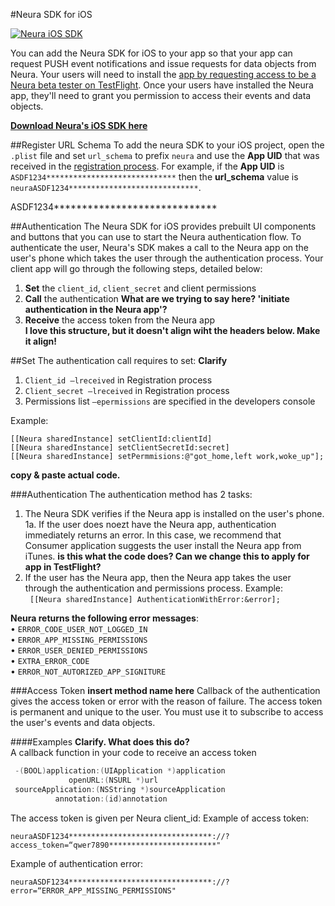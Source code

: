
#Neura SDK for iOS


[![Neura iOS SDK](https://github.com/NeuraLabs/Neura_documentation/blob/master/resources/iOS-7-SDK-icon.png)](https://github.com/NeuraLabs/Neura_documentation/tree/master/resources/Neura_iOS_SDK)


You can add the Neura SDK for iOS to your app so that your app can request PUSH event notifications and issue requests for data objects from Neura.  Your users will need to install the [app by requesting access to be a Neura beta tester on TestFlight](https://theneura.prefinery.com/betas/4631/testers/new?display=inline&version=2).  Once your users have installed the Neura app, they'll need to grant you permission to access their events and data objects.

[**Download Neura's iOS SDK here**](https://github.com/NeuraLabs/Neura_documentation/tree/master/resources/Neura_iOS_SDK)


##Register URL SchemaTo add the neura SDK to your iOS project, open the `.plist` file and set `url_schema` to prefix `neura` and use the **App UID** that was received in the [registration process](https://github.com/NeuraLabs/Neura_documentation/tree/master/text/account.md). For example, if the **App UID** is `ASDF1234*****************************` then the **url_schema** value is `neuraASDF1234*****************************`.  

ASDF1234*****************************


##AuthenticationThe Neura SDK for iOS provides prebuilt UI components and buttons that you can use to start the Neura authentication flow. To authenticate the user, Neura's SDK makes a call to the Neura app on the user's phone which takes the user through the authentication process. Your client app will go through the following steps, detailed below:1.	**Set** the `client_id`, `client_secret` and client permissions2.	**Call** the authentication **What are we trying to say here? 'initiate authentication in the Neura app'?**  3.	**Receive** the access token from the Neura app  **I love this structure, but it doesn't align wiht the headers below. Make it align!**##SetThe authentication call requires to set: **Clarify**
1.	`Client_id –lreceived` in Registration process2.	`Client_secret –lreceived` in Registration process3.	Permissions list `–epermissions` are specified in the developers consoleExample:  ```
[[Neura sharedInstance] setClientId:clientId]  [[Neura sharedInstance] setClientSecretId:secret]  [[Neura sharedInstance] setPermmisions:@"got_home,left work,woke_up"];  
```
**copy & paste actual code.**###Authentication The authentication method has 2 tasks:1.	The Neura SDK verifies if the Neura app is installed on the user's phone. 
	1a. If the user does noezt have the Neura app, authentication immediately returns an error. In this case, we recommend that Consumer application suggests the user install the Neura app from iTunes. **is this what the code does? Can we change this to apply for app in TestFlight?**2.	If the user has the Neura app, then the Neura app takes the user through the authentication and permissions process. Example:  ` [[Neura sharedInstance] AuthenticationWithError:&error];`**Neura returns the following error messages**:  •	`ERROR_CODE_USER_NOT_LOGGED_IN`    •	`ERROR_APP_MISSING_PERMISSIONS`  •	`ERROR_USER_DENIED_PERMISSIONS`  •	`EXTRA_ERROR_CODE`  •	`ERROR_NOT_AUTORIZED_APP_SIGNITURE`  ###Access Token **insert method name here** Callback of the authentication gives the access token or error with the reason of failure. The access token is permanent and unique to the user. You must use it to subscribe to access the user's events and data objects. 

####Examples 
**Clarify. What does this do?**  A callback function in your code to receive an access token ```C# -(BOOL)application:(UIApplication *)application  
             openURL:(NSURL *)url
 sourceApplication:(NSString *)sourceApplication  
          annotation:(id)annotation```
The access token is given per Neura client_id:Example of access token: 
`neuraASDF1234********************************://?access_token=“qwer7890************************"`  
Example of authentication error:  
`neuraASDF1234********************************://?error=“ERROR_APP_MISSING_PERMISSIONS"`







